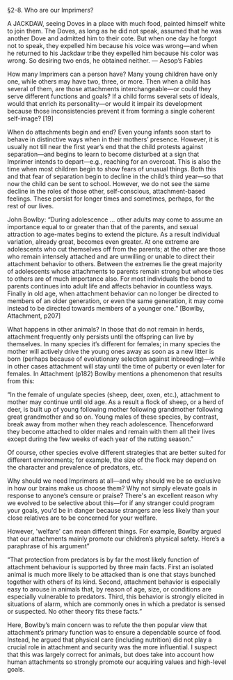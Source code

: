 §2-8. Who are our Imprimers?

A JACKDAW, seeing Doves in a place with much food, painted himself white to join them. The Doves, as long as he did not speak, assumed that he was another Dove and admitted him to their cote. But when one day he forgot not to speak, they expelled him because his voice was wrong—and when he returned to his Jackdaw tribe they expelled him because his color was wrong. So desiring two ends, he obtained neither. — Aesop’s Fables

How many Imprimers can a person have? Many young children have only one, while others may have two, three, or more. Then when a child has several of them, are those attachments interchangeable—or could they serve different functions and goals? If a child forms several sets of ideals, would that enrich its personality—or would it impair its development because those inconsistencies prevent it from forming a single coherent self-image? [19]

When do attachments begin and end? Even young infants soon start to behave in distinctive ways when in their mothers’ presence. However, it is usually not till near the first year’s end that the child protests against separation—and begins to learn to become disturbed at a sign that Imprimer intends to depart—e.g., reaching for an overcoat. This is also the time when most children begin to show fears of unusual things. Both this and that fear of separation begin to decline in the child’s third year—so that now the child can be sent to school. However, we do not see the same decline in the roles of those other, self-conscious, attachment-based feelings. These persist for longer times and sometimes, perhaps, for the rest of our lives.

John Bowlby: “During adolescence … other adults may come to assume an importance equal to or greater than that of the parents, and sexual attraction to age-mates begins to extend the picture. As a result individual variation, already great, becomes even greater. At one extreme are adolescents who cut themselves off from the parents; at the other are those who remain intensely attached and are unwilling or unable to direct their attachment behavior to others. Between the extremes lie the great majority of adolescents whose attachments to parents remain strong but whose ties to others are of much importance also. For most individuals the bond to parents continues into adult life and affects behavior in countless ways. Finally in old age, when attachment behavior can no longer be directed to members of an older generation, or even the same generation, it may come instead to be directed towards members of a younger one.” [Bowlby, Attachment, p207]

What happens in other animals? In those that do not remain in herds, attachment frequently only persists until the offspring can live by themselves. In many species it’s different for females; in many species the mother will actively drive the young ones away as soon as a new litter is born (perhaps because of evolutionary selection against inbreeding)—while in other cases attachment will stay until the time of puberty or even later for females. In Attachment (p182) Bowlby mentions a phenomenon that results from this:

“In the female of ungulate species (sheep, deer, oxen, etc.), attachment to mother may continue until old age. As a result a flock of sheep, or a herd of deer, is built up of young following mother following grandmother following great grandmother and so on. Young males of these species, by contrast, break away from mother when they reach adolescence. Thenceforward they become attached to older males and remain with them all their lives except during the few weeks of each year of the rutting season.”

Of course, other species evolve different strategies that are better suited for different environments; for example, the size of the flock may depend on the character and prevalence of predators, etc.

Why should we need Imprimers at all—and why should we be so exclusive in how our brains make us choose them? Why not simply elevate goals in response to anyone’s censure or praise? There's an excellent reason why we evolved to be selective about this—for if any stranger could program your goals, you'd be in danger because strangers are less likely than your close relatives are to be concerned for your welfare.

However, 'welfare' can mean different things. For example, Bowlby argued that our attachments mainly promote our children’s physical safety. Here’s a paraphrase of his argument”

“That protection from predators is by far the most likely function of attachment behaviour is supported by three main facts. First an isolated animal is much more likely to be attacked than is one that stays bunched together with others of its kind. Second, attachment behavior is especially easy to arouse in animals that, by reason of age, size, or conditions are especially vulnerable to predators. Third, this behavior is strongly elicited in situations of alarm, which are commonly ones in which a predator is sensed or suspected. No other theory fits these facts.”

Here, Bowlby’s main concern was to refute the then popular view that attachment’s primary function was to ensure a dependable source of food. Instead, he argued that physical care (including nutrition) did not play a crucial role in attachment and security was the more influential. I suspect that this was largely correct for animals, but does take into account how human attachments so strongly promote our acquiring values and high-level goals.
